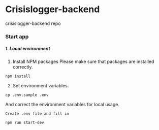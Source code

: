 # Crisislogger-backend
crisislogger-backend repo

### Start app
##### 1. Local environment
1. Install NPM packages
Please make sure that packages are installed correctly.
```
npm install
```

2. Set environment variables.

```
cp .env.sample .env
```
And correct the environment variables for local usage.


```
Create .env file and fill in
```

```
npm run start-dev
```

